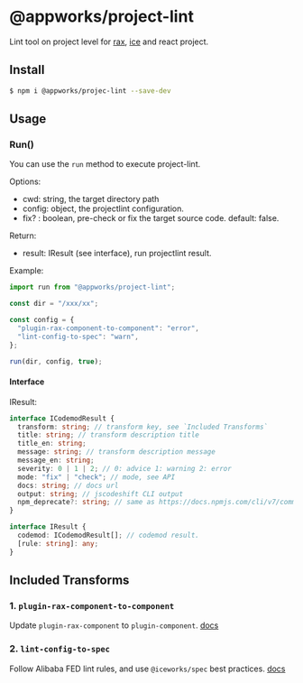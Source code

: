 # @appworks/project-lint

Lint tool on project level for [rax](https://rax.js.org/), [ice](https://ice.work/) and react project.

## Install

```bash
$ npm i @appworks/projec-lint --save-dev
```

## Usage

### Run()

You can use the `run` method to execute project-lint.

Options:

- cwd: string, the target directory path
- config: object, the projectlint configuration.
- fix? : boolean, pre-check or fix the target source code. default: false.

Return:

- result: IResult (see interface), run projectlint result.

Example:

```javascript
import run from "@appworks/project-lint";

const dir = "/xxx/xx";

const config = {
  "plugin-rax-component-to-component": "error",
  "lint-config-to-spec": "warn",
};

run(dir, config, true);
```

#### Interface

IResult:

```typescript
interface ICodemodResult {
  transform: string; // transform key, see `Included Transforms`
  title: string; // transform description title
  title_en: string;
  message: string; // transform description message
  message_en: string;
  severity: 0 | 1 | 2; // 0: advice 1: warning 2: error
  mode: "fix" | "check"; // mode, see API
  docs: string; // docs url
  output: string; // jscodeshift CLI output
  npm_deprecate?: string; // same as https://docs.npmjs.com/cli/v7/commands/npm-deprecate/
}

interface IResult {
  codemod: ICodemodResult[]; // codemod result.
  [rule: string]: any;
}
```

## Included Transforms

### 1. `plugin-rax-component-to-component`

Update `plugin-rax-component` to `plugin-component`. [docs](./transforms/docs/plugin-rax-component-to-component.md)

### 2. `lint-config-to-spec`

Follow Alibaba FED lint rules, and use `@iceworks/spec` best practices. [docs](./transforms/docs/lint-config-to-spec.md)
